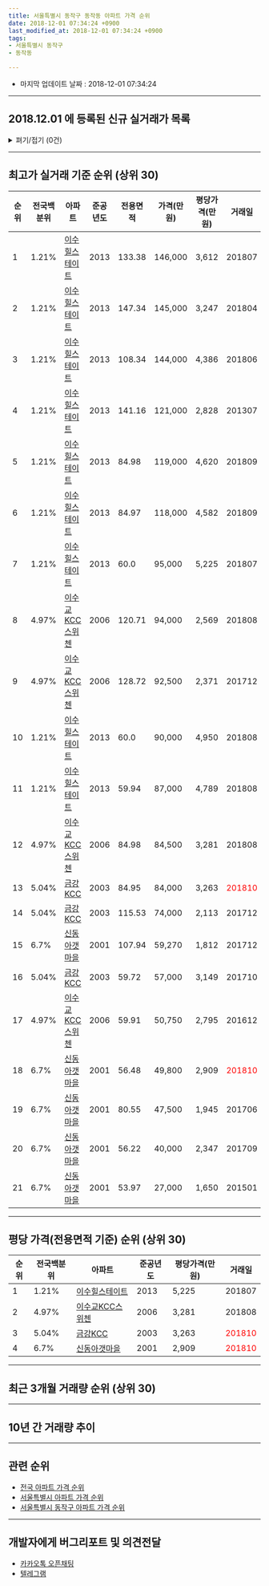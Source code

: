 ```yaml
---
title: 서울특별시 동작구 동작동 아파트 가격 순위
date: 2018-12-01 07:34:24 +0900
last_modified_at: 2018-12-01 07:34:24 +0900
tags:
- 서울특별시 동작구
- 동작동

---
```


* 마지막 업데이트 날짜 : 2018-12-01 07:34:24

---

## 2018.12.01 에 등록된 신규 실거래가 목록

<details>
<summary>펴기/접기 (0건)</summary>
<div markdown="1">

|아파트|전국백분위|준공년도|전용면적|가격(만원)|평당가격(만원)|거래일|
|---|---|---|---|---|---|---|
|없음|||||||


</div>
</details>

---

## 최고가 실거래 기준 순위 (상위 30)


|순위|전국백분위|아파트|준공년도|전용면적|가격(만원)|평당가격(만원)|거래일|
|---|---|---|---|---|---|---|---|
|1|1.21%|[이수힐스테이트](https://search.naver.com/search.naver?query=%EC%84%9C%EC%9A%B8%ED%8A%B9%EB%B3%84%EC%8B%9C+%EB%8F%99%EC%9E%91%EA%B5%AC+%EB%8F%99%EC%9E%91%EB%8F%99+%EC%9D%B4%EC%88%98%ED%9E%90%EC%8A%A4%ED%85%8C%EC%9D%B4%ED%8A%B8)|2013|133.38|146,000|3,612|201807|
|2|1.21%|[이수힐스테이트](https://search.naver.com/search.naver?query=%EC%84%9C%EC%9A%B8%ED%8A%B9%EB%B3%84%EC%8B%9C+%EB%8F%99%EC%9E%91%EA%B5%AC+%EB%8F%99%EC%9E%91%EB%8F%99+%EC%9D%B4%EC%88%98%ED%9E%90%EC%8A%A4%ED%85%8C%EC%9D%B4%ED%8A%B8)|2013|147.34|145,000|3,247|201804|
|3|1.21%|[이수힐스테이트](https://search.naver.com/search.naver?query=%EC%84%9C%EC%9A%B8%ED%8A%B9%EB%B3%84%EC%8B%9C+%EB%8F%99%EC%9E%91%EA%B5%AC+%EB%8F%99%EC%9E%91%EB%8F%99+%EC%9D%B4%EC%88%98%ED%9E%90%EC%8A%A4%ED%85%8C%EC%9D%B4%ED%8A%B8)|2013|108.34|144,000|4,386|201806|
|4|1.21%|[이수힐스테이트](https://search.naver.com/search.naver?query=%EC%84%9C%EC%9A%B8%ED%8A%B9%EB%B3%84%EC%8B%9C+%EB%8F%99%EC%9E%91%EA%B5%AC+%EB%8F%99%EC%9E%91%EB%8F%99+%EC%9D%B4%EC%88%98%ED%9E%90%EC%8A%A4%ED%85%8C%EC%9D%B4%ED%8A%B8)|2013|141.16|121,000|2,828|201307|
|5|1.21%|[이수힐스테이트](https://search.naver.com/search.naver?query=%EC%84%9C%EC%9A%B8%ED%8A%B9%EB%B3%84%EC%8B%9C+%EB%8F%99%EC%9E%91%EA%B5%AC+%EB%8F%99%EC%9E%91%EB%8F%99+%EC%9D%B4%EC%88%98%ED%9E%90%EC%8A%A4%ED%85%8C%EC%9D%B4%ED%8A%B8)|2013|84.98|119,000|4,620|201809|
|6|1.21%|[이수힐스테이트](https://search.naver.com/search.naver?query=%EC%84%9C%EC%9A%B8%ED%8A%B9%EB%B3%84%EC%8B%9C+%EB%8F%99%EC%9E%91%EA%B5%AC+%EB%8F%99%EC%9E%91%EB%8F%99+%EC%9D%B4%EC%88%98%ED%9E%90%EC%8A%A4%ED%85%8C%EC%9D%B4%ED%8A%B8)|2013|84.97|118,000|4,582|201809|
|7|1.21%|[이수힐스테이트](https://search.naver.com/search.naver?query=%EC%84%9C%EC%9A%B8%ED%8A%B9%EB%B3%84%EC%8B%9C+%EB%8F%99%EC%9E%91%EA%B5%AC+%EB%8F%99%EC%9E%91%EB%8F%99+%EC%9D%B4%EC%88%98%ED%9E%90%EC%8A%A4%ED%85%8C%EC%9D%B4%ED%8A%B8)|2013|60.0|95,000|5,225|201807|
|8|4.97%|[이수교KCC스위첸](https://search.naver.com/search.naver?query=%EC%84%9C%EC%9A%B8%ED%8A%B9%EB%B3%84%EC%8B%9C+%EB%8F%99%EC%9E%91%EA%B5%AC+%EB%8F%99%EC%9E%91%EB%8F%99+%EC%9D%B4%EC%88%98%EA%B5%90KCC%EC%8A%A4%EC%9C%84%EC%B2%B8)|2006|120.71|94,000|2,569|201808|
|9|4.97%|[이수교KCC스위첸](https://search.naver.com/search.naver?query=%EC%84%9C%EC%9A%B8%ED%8A%B9%EB%B3%84%EC%8B%9C+%EB%8F%99%EC%9E%91%EA%B5%AC+%EB%8F%99%EC%9E%91%EB%8F%99+%EC%9D%B4%EC%88%98%EA%B5%90KCC%EC%8A%A4%EC%9C%84%EC%B2%B8)|2006|128.72|92,500|2,371|201712|
|10|1.21%|[이수힐스테이트](https://search.naver.com/search.naver?query=%EC%84%9C%EC%9A%B8%ED%8A%B9%EB%B3%84%EC%8B%9C+%EB%8F%99%EC%9E%91%EA%B5%AC+%EB%8F%99%EC%9E%91%EB%8F%99+%EC%9D%B4%EC%88%98%ED%9E%90%EC%8A%A4%ED%85%8C%EC%9D%B4%ED%8A%B8)|2013|60.0|90,000|4,950|201808|
|11|1.21%|[이수힐스테이트](https://search.naver.com/search.naver?query=%EC%84%9C%EC%9A%B8%ED%8A%B9%EB%B3%84%EC%8B%9C+%EB%8F%99%EC%9E%91%EA%B5%AC+%EB%8F%99%EC%9E%91%EB%8F%99+%EC%9D%B4%EC%88%98%ED%9E%90%EC%8A%A4%ED%85%8C%EC%9D%B4%ED%8A%B8)|2013|59.94|87,000|4,789|201808|
|12|4.97%|[이수교KCC스위첸](https://search.naver.com/search.naver?query=%EC%84%9C%EC%9A%B8%ED%8A%B9%EB%B3%84%EC%8B%9C+%EB%8F%99%EC%9E%91%EA%B5%AC+%EB%8F%99%EC%9E%91%EB%8F%99+%EC%9D%B4%EC%88%98%EA%B5%90KCC%EC%8A%A4%EC%9C%84%EC%B2%B8)|2006|84.98|84,500|3,281|201808|
|13|5.04%|[금강KCC](https://search.naver.com/search.naver?query=%EC%84%9C%EC%9A%B8%ED%8A%B9%EB%B3%84%EC%8B%9C+%EB%8F%99%EC%9E%91%EA%B5%AC+%EB%8F%99%EC%9E%91%EB%8F%99+%EA%B8%88%EA%B0%95KCC)|2003|84.95|84,000|3,263|<span style="color:red">201810</span>|
|14|5.04%|[금강KCC](https://search.naver.com/search.naver?query=%EC%84%9C%EC%9A%B8%ED%8A%B9%EB%B3%84%EC%8B%9C+%EB%8F%99%EC%9E%91%EA%B5%AC+%EB%8F%99%EC%9E%91%EB%8F%99+%EA%B8%88%EA%B0%95KCC)|2003|115.53|74,000|2,113|201712|
|15|6.7%|[신동아갯마을](https://search.naver.com/search.naver?query=%EC%84%9C%EC%9A%B8%ED%8A%B9%EB%B3%84%EC%8B%9C+%EB%8F%99%EC%9E%91%EA%B5%AC+%EB%8F%99%EC%9E%91%EB%8F%99+%EC%8B%A0%EB%8F%99%EC%95%84%EA%B0%AF%EB%A7%88%EC%9D%84)|2001|107.94|59,270|1,812|201712|
|16|5.04%|[금강KCC](https://search.naver.com/search.naver?query=%EC%84%9C%EC%9A%B8%ED%8A%B9%EB%B3%84%EC%8B%9C+%EB%8F%99%EC%9E%91%EA%B5%AC+%EB%8F%99%EC%9E%91%EB%8F%99+%EA%B8%88%EA%B0%95KCC)|2003|59.72|57,000|3,149|201710|
|17|4.97%|[이수교KCC스위첸](https://search.naver.com/search.naver?query=%EC%84%9C%EC%9A%B8%ED%8A%B9%EB%B3%84%EC%8B%9C+%EB%8F%99%EC%9E%91%EA%B5%AC+%EB%8F%99%EC%9E%91%EB%8F%99+%EC%9D%B4%EC%88%98%EA%B5%90KCC%EC%8A%A4%EC%9C%84%EC%B2%B8)|2006|59.91|50,750|2,795|201612|
|18|6.7%|[신동아갯마을](https://search.naver.com/search.naver?query=%EC%84%9C%EC%9A%B8%ED%8A%B9%EB%B3%84%EC%8B%9C+%EB%8F%99%EC%9E%91%EA%B5%AC+%EB%8F%99%EC%9E%91%EB%8F%99+%EC%8B%A0%EB%8F%99%EC%95%84%EA%B0%AF%EB%A7%88%EC%9D%84)|2001|56.48|49,800|2,909|<span style="color:red">201810</span>|
|19|6.7%|[신동아갯마을](https://search.naver.com/search.naver?query=%EC%84%9C%EC%9A%B8%ED%8A%B9%EB%B3%84%EC%8B%9C+%EB%8F%99%EC%9E%91%EA%B5%AC+%EB%8F%99%EC%9E%91%EB%8F%99+%EC%8B%A0%EB%8F%99%EC%95%84%EA%B0%AF%EB%A7%88%EC%9D%84)|2001|80.55|47,500|1,945|201706|
|20|6.7%|[신동아갯마을](https://search.naver.com/search.naver?query=%EC%84%9C%EC%9A%B8%ED%8A%B9%EB%B3%84%EC%8B%9C+%EB%8F%99%EC%9E%91%EA%B5%AC+%EB%8F%99%EC%9E%91%EB%8F%99+%EC%8B%A0%EB%8F%99%EC%95%84%EA%B0%AF%EB%A7%88%EC%9D%84)|2001|56.22|40,000|2,347|201709|
|21|6.7%|[신동아갯마을](https://search.naver.com/search.naver?query=%EC%84%9C%EC%9A%B8%ED%8A%B9%EB%B3%84%EC%8B%9C+%EB%8F%99%EC%9E%91%EA%B5%AC+%EB%8F%99%EC%9E%91%EB%8F%99+%EC%8B%A0%EB%8F%99%EC%95%84%EA%B0%AF%EB%A7%88%EC%9D%84)|2001|53.97|27,000|1,650|201501|


---

## 평당 가격(전용면적 기준) 순위 (상위 30)


|순위|전국백분위|아파트|준공년도|평당가격(만원)|거래일|
|---|---|---|---|---|---|
|1|1.21%|[이수힐스테이트](https://search.naver.com/search.naver?query=%EC%84%9C%EC%9A%B8%ED%8A%B9%EB%B3%84%EC%8B%9C+%EB%8F%99%EC%9E%91%EA%B5%AC+%EB%8F%99%EC%9E%91%EB%8F%99+%EC%9D%B4%EC%88%98%ED%9E%90%EC%8A%A4%ED%85%8C%EC%9D%B4%ED%8A%B8)|2013|5,225|201807|
|2|4.97%|[이수교KCC스위첸](https://search.naver.com/search.naver?query=%EC%84%9C%EC%9A%B8%ED%8A%B9%EB%B3%84%EC%8B%9C+%EB%8F%99%EC%9E%91%EA%B5%AC+%EB%8F%99%EC%9E%91%EB%8F%99+%EC%9D%B4%EC%88%98%EA%B5%90KCC%EC%8A%A4%EC%9C%84%EC%B2%B8)|2006|3,281|201808|
|3|5.04%|[금강KCC](https://search.naver.com/search.naver?query=%EC%84%9C%EC%9A%B8%ED%8A%B9%EB%B3%84%EC%8B%9C+%EB%8F%99%EC%9E%91%EA%B5%AC+%EB%8F%99%EC%9E%91%EB%8F%99+%EA%B8%88%EA%B0%95KCC)|2003|3,263|<span style="color:red">201810</span>|
|4|6.7%|[신동아갯마을](https://search.naver.com/search.naver?query=%EC%84%9C%EC%9A%B8%ED%8A%B9%EB%B3%84%EC%8B%9C+%EB%8F%99%EC%9E%91%EA%B5%AC+%EB%8F%99%EC%9E%91%EB%8F%99+%EC%8B%A0%EB%8F%99%EC%95%84%EA%B0%AF%EB%A7%88%EC%9D%84)|2001|2,909|<span style="color:red">201810</span>|


---

## 최근 3개월 거래량 순위 (상위 30)


<div style="width:100%;">
    <canvas id="deal_count_ranking" height="250"></canvas>
</div>


<script>
new Chart(document.getElementById("deal_count_ranking"), {
    type: 'horizontalBar',
    data: {
        labels: ['이수힐스테이트', '금강KCC', '신동아갯마을'],
        datasets: [{
            label: '실거래 수',
            data: [2, 1, 1],
            borderColor: "rgba(255, 0, 128, 1)",
            backgroundColor: "rgba(255, 0, 128, 0.5)",
            fill: false,
        }]
    },
    options: {
        responsive: true,
        title: {
            display: true,
            text: '최근 3개월 거래량 순위'
        },
        tooltips: {
            mode: 'index',
            intersect: false,
            callbacks: {
                title: function(tooltipItems, data) {
                    return "실거래 수:";
                },
                label: function(tooltipItem, data) {
                    return data.labels[tooltipItem.index] + ": " + tooltipItem.xLabel;
                }
            }
        },
        hover: {
            mode: 'nearest',
            intersect: true
        },
        scales: {
            xAxes: [{
                display: true,
                scaleLabel: {
                    display: true,
                    labelString: '실거래 수'
                },
                ticks: {
                    suggestedMin: 0,
                }
            }],
            yAxes: [{
                display: true,
                ticks: {
                    autoSkip: false,
                    callback: function(value, index, values) {
                        if (value.length > 15)
                            return value.substr(0, 13) + "...";
                        else
                            return value;
                    }
                },
                scaleLabel: {
                    display: false,
                }
            }]
        }
    }
});

</script>


---

## 10년 간 거래량 추이


<div style="width:100%;">
    <canvas id="deal_progress" height="250"></canvas>
</div>

<script>
new Chart(document.getElementById("deal_progress"), {
    type: 'line',
    data: {
        labels: ['200812','200901','200902','200903','200904','200905','200906','200907','200908','200909','200910','200911','200912','201001','201002','201003','201004','201005','201006','201007','201008','201009','201010','201011','201012','201101','201102','201103','201104','201105','201106','201107','201108','201109','201110','201111','201112','201201','201202','201203','201204','201205','201206','201207','201208','201209','201210','201211','201212','201301','201302','201303','201304','201305','201306','201307','201308','201309','201310','201311','201312','201401','201402','201403','201404','201405','201406','201407','201408','201409','201410','201411','201412','201501','201502','201503','201504','201505','201506','201507','201508','201509','201510','201511','201512','201601','201602','201603','201604','201605','201606','201607','201608','201609','201610','201611','201612','201701','201702','201703','201704','201705','201706','201707','201708','201709','201710','201711','201712','201801','201802','201803','201804','201805','201806','201807','201808','201809','201810','201811','201812'],
        datasets: [{
            label: '실거래 수',
            pointRadius: 1,
            data: [0, 0, 5, 3, 4, 1, 2, 4, 4, 0, 0, 1, 3, 3, 1, 5, 0, 4, 1, 0, 0, 0, 3, 3, 1, 2, 1, 2, 3, 2, 1, 1, 0, 3, 4, 4, 2, 0, 2, 1, 1, 1, 2, 0, 1, 3, 2, 3, 0, 3, 3, 4, 18, 10, 0, 6, 3, 6, 6, 10, 3, 4, 8, 3, 2, 5, 4, 12, 8, 7, 5, 10, 7, 22, 18, 11, 15, 10, 12, 7, 7, 6, 12, 5, 5, 6, 2, 6, 11, 9, 17, 19, 7, 11, 18, 11, 6, 8, 5, 10, 10, 18, 15, 22, 6, 12, 10, 10, 9, 12, 4, 8, 3, 1, 5, 7, 11, 2, 4, 0, 0],
            borderColor: "rgba(255, 201, 14, 1)",
            backgroundColor: "rgba(255, 201, 14, 0.5)",
            fill: true,
        }]
    },
    options: {
        responsive: true,
        title: {
            display: true,
            text: '10년간 거래량 추이'
        },
        tooltips: {
            mode: 'index',
            intersect: false,
        },
        hover: {
            mode: 'nearest',
            intersect: true
        },
        scales: {
            xAxes: [{
                display: true,
                scaleLabel: {
                    display: true,
                    labelString: '년/월'
                }
            }],
            yAxes: [{
                display: true,
                ticks: {
                    suggestedMin: 0,
                },
                scaleLabel: {
                    display: true,
                    labelString: '실거래 수'
                }
            }]
        }
    }
});

</script>


---

## 관련 순위

- [전국 아파트 가격 순위](https://inasie.github.io/apt-ranking/전국)
- [서울특별시 아파트 가격 순위](https://inasie.github.io/apt-ranking/서울특별시)
- [서울특별시 동작구 아파트 가격 순위](https://inasie.github.io/apt-ranking/서울특별시-동작구)


---

## 개발자에게 버그리포트 및 의견전달

- [카카오톡 오픈채팅](https://open.kakao.com/o/gLJUAP4)
- [텔레그램](https://t.me/inasie)


